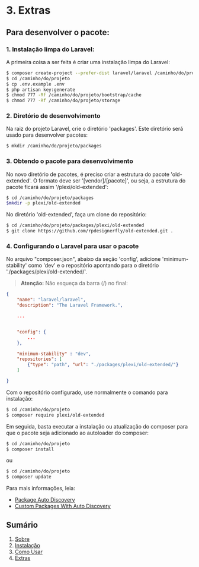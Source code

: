# 3. Extras

## Para desenvolver o pacote:

### 1. Instalação limpa do Laravel:

A primeira coisa a ser feita é criar uma instalação limpa do Laravel:

```bash
$ composer create-project --prefer-dist laravel/laravel /caminho/do/projeto
$ cd /caminho/do/projeto
$ cp .env.example .env
$ php artisan key:generate
$ chmod 777 -Rf /caminho/do/projeto/bootstrap/cache
$ chmod 777 -Rf /caminho/do/projeto/storage
```

### 2. Diretório de desenvolvimento

Na raiz do projeto Laravel, crie o diretório 'packages'. Este diretório será usado para desenvolver pacotes:

```bash
$ mkdir /caminho/do/projeto/packages
```

### 3. Obtendo o pacote para desenvolvimento

No novo diretório de pacotes, é preciso criar a estrutura do pacote 'old-extended'. O formato deve ser '[vendor]/[pacote]', ou seja, a estrutura do pacote ficará assim '/plexi/old-extended':

```bash
$ cd /caminho/do/projeto/packages
$mkdir -p plexi/old-extended
```

No diretório 'old-extended', faça um clone do repositório:

```bash
$ cd /caminho/do/projeto/packages/plexi/old-extended
$ git clone https://github.com/rpdesignerfly/old-extended.git .
```

### 4. Configurando o Laravel para usar o pacote

No arquivo "composer.json", abaixo da seção 'config', adicione 'minimum-stability' como 'dev' e o repositório apontando para o diretório './packages/plexi/old-extended/'. 

> **Atenção:** 
> Não esqueça da barra (/) no final:

```json
{
    "name": "laravel/laravel",
    "description": "The Laravel Framework.",

    ...


    "config": {
        ...
    },

    "minimum-stability" : "dev",
    "repositories": [
        {"type": "path", "url": "./packages/plexi/old-extended/"}
    ]

}
```

Com o repositório configurado, use normalmente o comando para instalação:

```bash
$ cd /caminho/do/projeto
$ composer require plexi/old-extended
```


Em seguida, basta executar a instalação ou atualização do composer para que o pacote seja 
adicionado ao autoloader do composer:

```bash
$ cd /caminho/do/projeto
$ composer install
```

ou

```bash
$ cd /caminho/do/projeto
$ composer update
```

Para mais informações, leia:

* [Package Auto Discovery](https://medium.com/@taylorotwell/package-auto-discovery-in-laravel-5-5-ea9e3ab20518)
* [Custom Packages With Auto Discovery](https://medium.com/sureshvel/laravel-5-5-custom-packages-with-autodiscover-the-providers-5772c60d847e)

## Sumário

1. [Sobre](00-Home.md)
2. [Instalação](01-Installation.md)
3. [Como Usar](02-Usage.md)
4. [Extras](03-Extras.md)